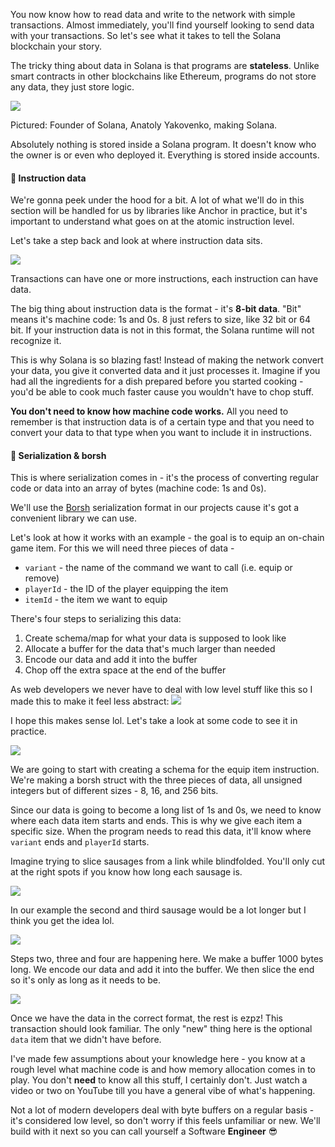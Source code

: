 You now know how to read data and write to the network with simple transactions. Almost immediately, you'll find yourself looking to send data with your transactions. So let's see what it takes to tell the Solana blockchain your story.

The tricky thing about data in Solana is that programs are **stateless**. Unlike smart contracts in other blockchains like Ethereum, programs do not store any data, they just store logic.

![](https://hackmd.io/_uploads/S1Ondj8h5.png)

Pictured: Founder of Solana, Anatoly Yakovenko, making Solana.

Absolutely nothing is stored inside a Solana program. It doesn't know who the owner is or even who deployed it. Everything is stored inside accounts.

#### 📧 Instruction data
We're gonna peek under the hood for a bit. A lot of what we'll do in this section will be handled for us by libraries like Anchor in practice, but it's important to understand what goes on at the atomic instruction level.

Let's take a step back and look at where instruction data sits. 

![](https://hackmd.io/_uploads/ry_POU6zo.png)

Transactions can have one or more instructions, each instruction can have data. 

The big thing about instruction data is the format - it's **8-bit data**. "Bit" means it's machine code: 1s and 0s. 8 just refers to size, like 32 bit or 64 bit. If your instruction data is not in this format, the Solana runtime will not recognize it.

This is why Solana is so blazing fast! Instead of making the network convert your data, you give it converted data and it just processes it. Imagine if you had all the ingredients for a dish prepared before you started cooking - you'd be able to cook much faster cause you wouldn't have to chop stuff.

**You don't need to know how machine code works.** All you need to remember is that instruction data is of a certain type and that you need to convert your data to that type when you want to include it in instructions.

#### 🔨 Serialization & borsh
This is where serialization comes in - it's the process of converting regular code or data into an array of bytes (machine code: 1s and 0s).

We'll use the [Borsh](https://borsh.io/) serialization format in our projects cause it's got a convenient library we can use.

Let's look at how it works with an example - the goal is to equip an on-chain game item. For this we will need three pieces of data -
* `variant` - the name of the command we want to call (i.e. equip or remove)
* `playerId` - the ID of the player equipping the item
* `itemId` - the item we want to equip

There's four steps to serializing this data: 
1. Create schema/map for what your data is supposed to look like
2. Allocate a buffer for the data that's much larger than needed
3. Encode our data and add it into the buffer
4. Chop off the extra space at the end of the buffer

As web developers we never have to deal with low level stuff like this so I made this to make it feel less abstract:
![](https://hackmd.io/_uploads/HJRDW6xQj.png)

I hope this makes sense lol. Let's take a look at some code to see it in practice.

![](https://hackmd.io/_uploads/H1zgcNpfi.png)

We are going to start with creating a schema for the equip item instruction. We're making a borsh struct with the three pieces of data, all unsigned integers but of different sizes - 8, 16, and 256 bits.

Since our data is going to become a long list of 1s and 0s, we need to know where each data item starts and ends. This is why we give each item a specific size. When the program needs to read this data, it'll know where `variant` ends and `playerId` starts.

Imagine trying to slice sausages from a link while blindfolded. You'll only cut at the right spots if you know how long each sausage is.

![](https://hackmd.io/_uploads/B1mYFw6Mj.png)

In our example the second and third sausage would be a lot longer but I think you get the idea lol.

![](https://hackmd.io/_uploads/S1Xk6Iazo.png)

Steps two, three and four are happening here. We make a buffer 1000 bytes long. We encode our data and add it into the buffer. We then slice the end so it's only as long as it needs to be.

![](https://hackmd.io/_uploads/BysyTLpMj.png)

Once we have the data in the correct format, the rest is ezpz! This transaction should look familiar. The only "new" thing here is the optional `data` item that we didn't have before.

I've made few assumptions about your knowledge here - you know at a rough level what machine code is and how memory allocation comes in to play. You don't **need** to know all this stuff, I certainly don't. Just watch a video or two on YouTube till you have a general vibe of what's happening.

Not a lot of modern developers deal with byte buffers on a regular basis - it's considered low level, so don't worry if this feels unfamiliar or new. We'll build with it next so you can call yourself a Software **Engineer** 😎
